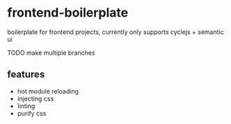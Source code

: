 # frontend-boilerplate
boilerplate for frontend projects, currently only supports cyclejs + semantic ui

TODO make multiple branches

## features
* hot module reloading 
* injecting css
* linting 
* purify css
